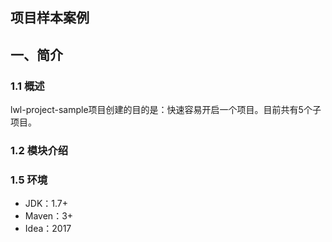 ## 项目样本案例

## 一、简介

### 1.1 概述
lwl-project-sample项目创建的目的是：快速容易开启一个项目。目前共有5个子项目。

### 1.2 模块介绍

### 1.5 环境
- JDK：1.7+
- Maven：3+
- Idea：2017